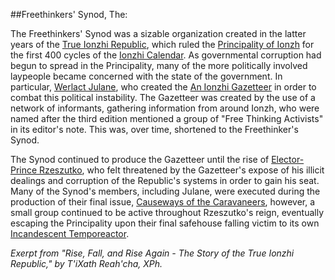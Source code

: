 ##Freethinkers' Synod, The:

The Freethinkers' Synod was a sizable organization created in the latter years of the [True Ionzhi Republic](True%20Ionzhi%20Republic), which ruled the [Principality of Ionzh](Principality%20of%20Ionzh) for the first 400 cycles of the [Ionzhi Calendar](Ionzhi%20Calendar). As governmental corruption had begun to spread in the Principality, many of the more politically involved laypeople became concerned with the state of the government. In particular, [Werlact Julane](Werlact%20Julane), who created the [An Ionzhi Gazetteer](An%20Ionzhi%20Gazeetter) in order to combat this political instability. The Gazetteer was created by the use of a network of informants, gathering information from around Ionzh, who were named after the third edition mentioned a group of "Free Thinking Activists" in its editor's note. This was, over time, shortened to the Freethinker's Synod. 

The Synod continued to produce the Gazetteer until the rise of [Elector-Prince Rzeszutko](Elector-Prince%20Rzeszutko), who felt threatened by the Gazetteer's expose of his illicit dealings and corruption of the Republic's systems in order to gain his seat. Many of the Synod's members, including Julane, were executed during the production of their final issue, [Causeways of the Caravaneers](Causeways%20of%20the%20Caravaneers), however, a small group continued to be active throughout Rzeszutko's reign, eventually escaping the Principality upon their final safehouse falling victim to its own [Incandescent Temporeactor](Incandescent%20Temporeactor).


*Exerpt from "Rise, Fall, and Rise Again - The Story of the True Ionzhi Republic," by T'iXath Reah'cha, XPh.*


